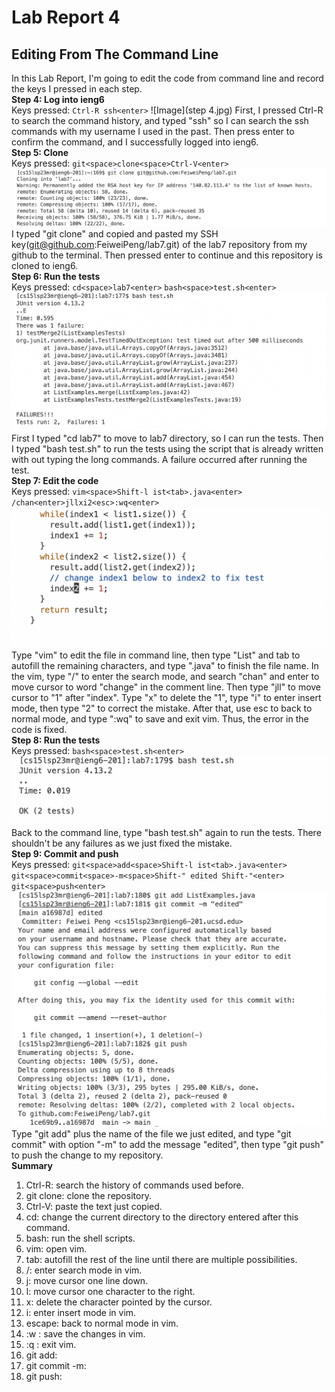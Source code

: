 # Lab Report 4
## Editing From The Command Line
In this Lab Report, I'm going to edit the code from command line and record the keys I pressed in each step.<br />
**Step 4: Log into ieng6** <br />
Keys pressed: `Ctrl-R ssh<enter>`
 ![Image](step 4.jpg)
First, I pressed Ctrl-R to search the command history, and typed "ssh" so I can search the ssh commands with my username I used in the past. Then press enter to confirm the command, and I successfully logged into ieng6. <br />
**Step 5: Clone** <br />
Keys pressed: `git<space>clone<space>Ctrl-V<enter>`
![Image](step5.jpg)
I typed "git clone" and copied and pasted my SSH key(git@github.com:FeiweiPeng/lab7.git) of the lab7 repository from my github to the terminal. Then pressed enter to continue and this repository is cloned to ieng6. <br />
**Step 6: Run the tests**<br />
Keys pressed: `cd<space>lab7<enter>` `bash<space>test.sh<enter>`
![Image](step6.jpg)
First I typed "cd lab7" to move to lab7 directory, so I can run the tests. Then I typed "bash test.sh" to run the tests using the script that is already written with out typing the long commands. A failure occurred after running the test.<br />
**Step 7: Edit the code**<br />
Keys pressed: `vim<space>Shift-l ist<tab>.java<enter>` `/chan<enter>jllxi2<esc>:wq<enter>`
![Image](step7.jpg)
Type "vim" to edit the file in command line, then type "List" and tab to autofill the remaining characters, and type ".java" to finish the file name. In the vim, type "/" to enter the search mode, and search "chan" and enter to move cursor to word "change" in the comment line. Then type "jll" to move cursor to "1" after "index". Type "x" to delete the "1", type "i" to enter insert mode, then type "2" to correct the mistake. After that, use esc to back to normal mode, and type ":wq" to save and exit vim. Thus, the error in the code is fixed.<br />
**Step 8: Run the tests**<br />
Keys pressed: `bash<space>test.sh<enter>`
![Image](step8.jpg)
Back to the command line, type "bash test.sh" again to run the tests. There shouldn't be any failures as we just fixed the mistake.<br />
**Step 9: Commit and push**<br />
Keys pressed: `git<space>add<space>Shift-l ist<tab>.java<enter>` `git<space>commit<space>-m<space>Shift-" edited Shift-"<enter>` `git<space>push<enter>`
![Image](step9.jpg)
Type "git add" plus the name of the file we just edited, and type "git commit" with option "-m" to add the message "edited", then type "git push" to push the change to my repository. <br />
**Summary**<br />
1. Ctrl-R: search the history of commands used before.
2. git clone: clone the repository.
3. Ctrl-V: paste the text just copied.
4. cd: change the current directory to the directory entered after this command.
5. bash: run the shell scripts.
6. vim: open vim.
7. tab: autofill the rest of the line until there are multiple possibilities.
8. /: enter search mode in vim.
9. j: move cursor one line down.
10. l: move cursor one character to the right.
11. x: delete the character pointed by the cursor.
12. i: enter insert mode in vim.
13. escape: back to normal mode in vim.
14. :w : save the changes in vim.
15. :q : exit vim.
16. git add:
17. git commit -m:
18. git push:

